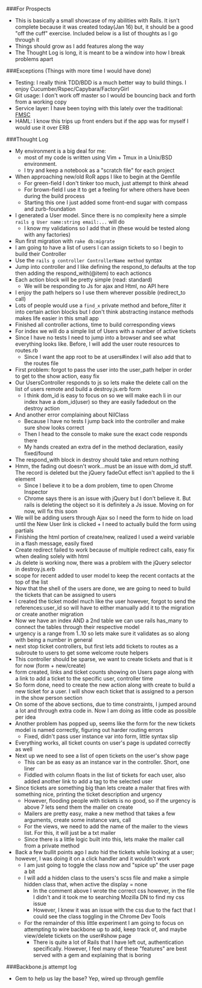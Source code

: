 ###For Prospects

* This is basically a small showcase of my abilities with Rails. It isn't complete because it 
was created today(Jan 16) but, it should be a good "off the cuff" exercise. Included below is a list of thoughts as I go through it
* Things should grow as I add features along the way
* The Thought Log is long, it is meant to be a window into how I break problems apart

###Exceptions (Things with more time I would have done)

* Testing: I really think TDD/BDD is a much better way to build things. I enjoy Cucumber/Rspec/Capybara/FactoryGirl
* Git usage: I don't work off master so I would be bouncing back and forth from a working copy
* Service layer: I have been toying with this lately over the traditional: [FMSC][1]
* HAML: I know this trips up front enders but if the app was for myself I would use it over ERB

###Thought Log

* My environment is a big deal for me:
	* most of my code is written using Vim + Tmux in a Unix/BSD environment.	
	* I try and keep a notebook as a "scratch file" for each project
* When approaching new/old RoR apps I like to begin at the Gemfile
	* For green-field I don't tinker too much, just attempt to think ahead
	* For brown-field I use it to get a feeling for where others have been during the build process
	* Starting this one I just added some front-end sugar with compass and zurb-foundation
* I generated a User model. Since there is no complexity here a simple `rails g User name:string email:...` will do
	* I know my validations so I add that in (these would be tested along with any factories)
* Run first migration with `rake db:migrate`
* I am going to have a list of users I can assign tickets to so I begin to build their Controller
* Use the `rails g controller ControllerName method` syntax
* Jump into controller and I like defining the respond_to defaults at the top then adding the respond_with(@item) to each actioncs
* Each action block will be pretty simple (read: standard)
	* We will be responding to Js for ajax and Html, no API here
* I enjoy the path helpers so I use them wherever possible (redirect_to call)
* Lots of people would use a `find_x` private method and before_filter it into certain action blocks but I don't think abstracting instance methods makes life easier in this small app
* Finished all controller actions, time to build corresponding views
* For index we will do a simple list of Users with a number of active tickets
* Since I have no tests I need to jump into a browser and see what everything looks like. Before, I will add the user route resources to routes.rb
	* Since I want the app root to be at users#index I will also add that to the routes file
* First problem: forgot to pass the user into the user_path helper in order to get to the show action, easy fix
* Our UsersController responds to js so lets make the delete call on the list of users remote and build a destroy.js.erb form
	* I think dom_id is easy to focus on so we will make each li in our index have a dom_id(user) so they are easily fadedout on the destroy action
* And another error complaining about NilClass
	* Because I have no tests I jump back into the controller and make sure show looks correct
	* Then I head to the console to make sure the exact code responds there
	* My hands created an extra def in the method declaration, easily fixed/found
* The respond_with block in destroy should take and return nothing
* Hmm, the fading out doesn't work...must be an issue with dom_id stuff. The record is deleted but the jQuery fadeOut effect isn't applied to the li element
	* Since I believe it to be a dom problem, time to open Chrome Inspector
	* Chrome says there is an issue with jQuery but I don't believe it. But rails is deleting the object so it is definitely a Js issue. Moving on for now, will fix this soon
* We will be adding users through Ajax so I need the form to hide on load until the New User link is clicked + I need to actually build the form using partials
* Finishing the html portion of create/new, realized I used a weird variable in a flash message, easily fixed
* Create redirect failed to work because of multiple redirect calls, easy fix when dealing solely with html
* Js delete is working now, there was a problem with the jQuery selector in destroy.js.erb
* scope for recent added to user model to keep the recent contacts at the top of the list
* Now that the shell of the users are done, we are going to need to build the tickets that can be assigned to users
* I created the ticket model much like the user however, forgot to send the references:user_id so will have to either manually add it to the migration or create another migration 
* Now we have an index AND a 2nd table we can use rails has_many to connect the tables through their respective model
* urgency is a range from 1..10 so lets make sure it validates as so along with being a number in general
* next stop ticket controllers, but first lets add tickets to routes as a subroute to users to get some welcome route helpers
* This controller should be sparse, we want to create tickets and that is it for now (form + new/create)
* form created, links and ticket counts showing on Users page along with a link to add a ticket to the specific user, controller time
* So form done, need to create the new action along with create to build a new ticket for a user. I will show each ticket that is assigned to a person in the show person section
* On some of the above sections, due to time constraints, I jumped around a lot and through extra code in. Now I am doing as little code as possible per idea
* Another problem has popped up, seems like the form for the new tickets model is named correctly, figuring out harder routing errors
	* Fixed, didn't pass user instance var into form, little syntax slip
* Everything works, all ticket counts on user's page is updated correctly as well
* Next up we need to see a list of open tickets on the user's show page
	* This can be as easy as an instance var in the controller. Short, one liner
	* Fiddled with column floats in the list of tickets for each user, also added another link to add a tag to the selected user
* Since tickets are something big than lets create a mailer that fires with something nice, printing the ticket description and urgency
	* However, flooding people with tickets is no good, so if the urgency is above 7 lets send them the mailer on create
	* Mailers are pretty easy, make a new method that takes a few arguments, create some instance vars, call
	* For the views, we need to add the name of the mailer to the views list. For this, it will just be a txt mailer
	* Since there is a little logic built into this, lets make the mailer call from a private method
* Back a few bullit points ago I auto hid the tickets while looking at a user; however, I was doing it on a click handler and it wouldn't work
	* I am just going to toggle the class now and "spice up" the user page a bit
	* I will add a hidden class to the users's scss file and make a simple hidden class that, when active the display = none
		* In the comment above I wrote the correct css however, in the file I didn't and it took me to searching Mozilla DN to find my css issue
		* However, I knew it was an issue with the css due to the fact that I could see the class toggling in the Chrome Dev Tools
	* For the remainder of this little experiment I am going to focus on attempting to wire backbone up to add, keep track of, and maybe view/delete tickets on the user#show page
		* There is quite a lot of Rails that I have left out, authentication specifically. However, I feel many of these "features" are best served with a gem and explaining that is boring

###Backbone.js attempt log

* Gem to help us lay the base? Yep, wired up through gemfile

[1]: http://blog.devinterface.com/2010/06/rails-best-practices-1-fat-model-skinny-controller/
